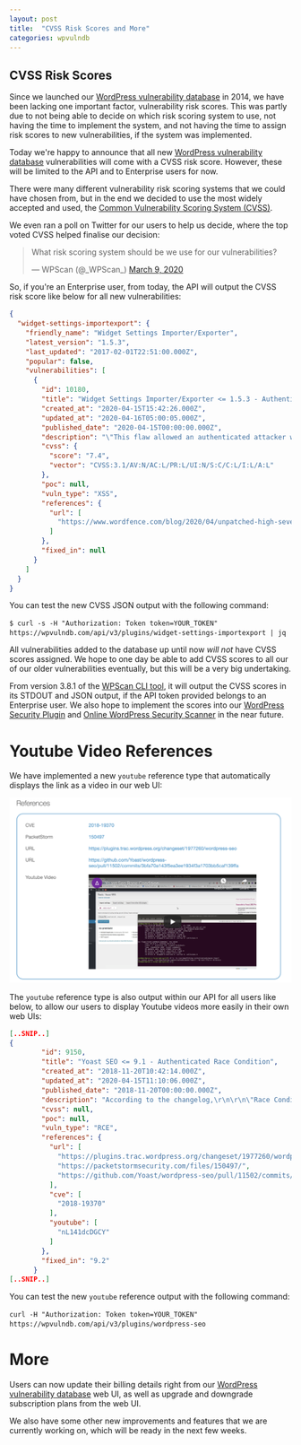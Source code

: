 ```yaml
---
layout: post
title:  "CVSS Risk Scores and More"
categories: wpvulndb
---
```


## CVSS Risk Scores

Since we launched our [WordPress vulnerability database](https://wpvulndb.com/) in 2014, we have been lacking one important factor, vulnerability risk scores. This was partly due to not being able to decide on which risk scoring system to use, not having the time to implement the system, and not having the time to assign risk scores to new vulnerabilities, if the system was implemented.

Today we're happy to announce that all new [WordPress vulnerability database](https://wpvulndb.com/) vulnerabilities will come with a CVSS risk score. However, these will be limited to the API and to Enterprise users for now.

There were many different vulnerability risk scoring systems that we could have chosen from, but in the end we decided to use the most widely accepted and used, the [Common Vulnerability Scoring System (CVSS)](https://www.first.org/cvss/calculator/3.1).

We even ran a poll on Twitter for our users to help us decide, where the top voted CVSS helped finalise our decision:

<blockquote class="twitter-tweet"><p lang="en" dir="ltr">What risk scoring system should be we use for our vulnerabilities?</p>&mdash; WPScan (@_WPScan_) <a href="https://twitter.com/_WPScan_/status/1236986510152552449?ref_src=twsrc%5Etfw">March 9, 2020</a></blockquote> <script async src="https://platform.twitter.com/widgets.js" charset="utf-8"></script>

So, if you're an Enterprise user, from today, the API will output the CVSS risk score like below for all new vulnerabilities:

```json
{
  "widget-settings-importexport": {
    "friendly_name": "Widget Settings Importer/Exporter",
    "latest_version": "1.5.3",
    "last_updated": "2017-02-01T22:51:00.000Z",
    "popular": false,
    "vulnerabilities": [
      {
        "id": 10180,
        "title": "Widget Settings Importer/Exporter <= 1.5.3 - Authenticated Stored XSS",
        "created_at": "2020-04-15T15:42:26.000Z",
        "updated_at": "2020-04-16T05:00:05.000Z",
        "published_date": "2020-04-15T00:00:00.000Z",
        "description": "\"This flaw allowed an authenticated attacker with minimal, subscriber-level permissions to import and activate custom widgets containing arbitrary JavaScript into a site with the plugin installed.\"",
        "cvss": {
          "score": "7.4",
          "vector": "CVSS:3.1/AV:N/AC:L/PR:L/UI:N/S:C/C:L/I:L/A:L"
        },
        "poc": null,
        "vuln_type": "XSS",
        "references": {
          "url": [
            "https://www.wordfence.com/blog/2020/04/unpatched-high-severity-vulnerability-in-widget-settings-importer-exporter-plugin/"
          ]
        },
        "fixed_in": null
      }
    ]
  }
}
```

You can test the new CVSS JSON output with the following command:

`$ curl -s -H "Authorization: Token token=YOUR_TOKEN" https://wpvulndb.com/api/v3/plugins/widget-settings-importexport | jq`

All vulnerabilities added to the database up until now *will not* have CVSS scores assigned. We hope to one day be able to add CVSS scores to all our of our older vulnerabilities eventually, but this will be a very big undertaking.

From version 3.8.1 of the [WPScan CLI tool](https://wpscan.org/), it will output the CVSS scores in its STDOUT and JSON output, if the API token provided belongs to an Enterprise user. We also hope to implement the scores into our [WordPress Security Plugin](https://wordpress.org/plugins/wpscan/) and [Online WordPress Security Scanner](https://wpscan.io/) in the near future.

# Youtube Video References

We have implemented a new `youtube` reference type that automatically displays the link as a video in our web UI:

![Webhooks on updates](/assets/posts/cvss-scores/youtube.png)


The `youtube` reference type is also output within our API for all users like below, to allow our users to display Youtube videos more easily in their own web UIs:

```json
[..SNIP..]
{
        "id": 9150,
        "title": "Yoast SEO <= 9.1 - Authenticated Race Condition",
        "created_at": "2018-11-20T10:42:14.000Z",
        "updated_at": "2020-04-15T11:10:06.000Z",
        "published_date": "2018-11-20T00:00:00.000Z",
        "description": "According to the changelog,\r\n\r\n\"Race Condition which leads to command execution, by users with SEO Manager roles.\"",
        "cvss": null,
        "poc": null,
        "vuln_type": "RCE",
        "references": {
          "url": [
            "https://plugins.trac.wordpress.org/changeset/1977260/wordpress-seo",
            "https://packetstormsecurity.com/files/150497/",
            "https://github.com/Yoast/wordpress-seo/pull/11502/commits/3bfa70a143f5ea3ee1934f3a1703bb5caf139ffa"
          ],
          "cve": [
            "2018-19370"
          ],
          "youtube": [
            "nL141dcDGCY"
          ]
        },
        "fixed_in": "9.2"
      }
[..SNIP..]
```

You can test the new `youtube` reference output with the following command:

`curl -H "Authorization: Token token=YOUR_TOKEN" https://wpvulndb.com/api/v3/plugins/wordpress-seo`

# More

Users can now update their billing details right from our [WordPress vulnerability database](https://wpvulndb.com/) web UI, as well as upgrade and downgrade subscription plans from the web UI.

We also have some other new improvements and features that we are currently working on, which will be ready in the next few weeks.
